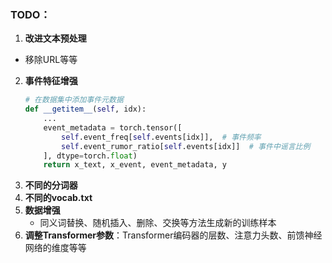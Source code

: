 ### TODO：
1. **改进文本预处理**
- 移除URL等等
2. **事件特征增强**
   ```python
   # 在数据集中添加事件元数据
   def __getitem__(self, idx):
       ...
       event_metadata = torch.tensor([
           self.event_freq[self.events[idx]],  # 事件频率
           self.event_rumor_ratio[self.events[idx]]  # 事件中谣言比例
       ], dtype=torch.float)
       return x_text, x_event, event_metadata, y
   ```
3. **不同的分词器**
4. **不同的vocab.txt**
5. **数据增强**
   - 同义词替换、随机插入、删除、交换等方法生成新的训练样本
7. **调整Transformer参数**：Transformer编码器的层数、注意力头数、前馈神经网络的维度等等
